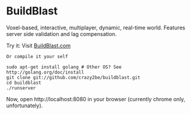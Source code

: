 BuildBlast
======

Voxel-based, interactive, multiplayer, dynamic, real-time world. Features server side validation and lag compensation.

Try it:
	Visit [BuildBlast.com](http://www.buildblast.com)

	Or compile it your self

	sudo apt-get install golang # Other OS? See http://golang.org/doc/install
	git clone git://github.com/crazy2be/buildblast.git
	cd buildblast
	./runserver

Now, open http://localhost:8080 in your browser (currently chrome only, unfortunately).
